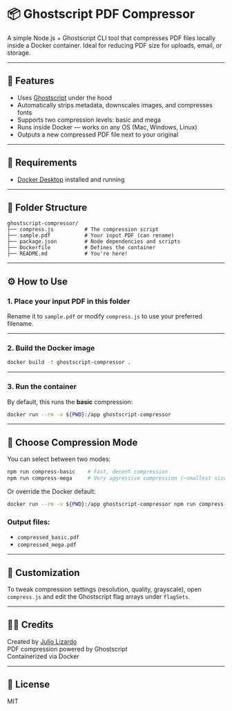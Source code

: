 # 📦 Ghostscript PDF Compressor

A simple Node.js + Ghostscript CLI tool that compresses PDF files locally inside a Docker container. Ideal for reducing PDF size for uploads, email, or storage.

---

## 🚀 Features

- Uses [Ghostscript](https://www.ghostscript.com/) under the hood
- Automatically strips metadata, downscales images, and compresses fonts
- Supports two compression levels: basic and mega
- Runs inside Docker — works on any OS (Mac, Windows, Linux)
- Outputs a new compressed PDF file next to your original

---

## 🧱 Requirements

- [Docker Desktop](https://www.docker.com/products/docker-desktop/) installed and running

---

## 📁 Folder Structure

```
ghostscript-compressor/
├── compress.js          # The compression script
├── sample.pdf           # Your input PDF (can rename)
├── package.json         # Node dependencies and scripts
├── Dockerfile           # Defines the container
├── README.md            # You're here!
```

---

## ⚙️ How to Use

### 1. Place your input PDF in this folder

Rename it to `sample.pdf` or modify `compress.js` to use your preferred filename.

---

### 2. Build the Docker image

```bash
docker build -t ghostscript-compressor .
```

---

### 3. Run the container

By default, this runs the **basic** compression:

```bash
docker run --rm -v ${PWD}:/app ghostscript-compressor
```

---

## 🧪 Choose Compression Mode

You can select between two modes:

```bash
npm run compress-basic    # Fast, decent compression
npm run compress-mega     # Very aggressive compression (~smallest size)
```

Or override the Docker default:

```bash
docker run --rm -v ${PWD}:/app ghostscript-compressor npm run compress-mega
```

### Output files:

- `compressed_basic.pdf`
- `compressed_mega.pdf`

---

## 🧠 Customization

To tweak compression settings (resolution, quality, grayscale), open `compress.js` and edit the Ghostscript flag arrays under `flagSets`.

---

## 🧑‍💻 Credits

Created by [Julio Lizardo](https://github.com/lizardoravelo)  
PDF compression powered by Ghostscript  
Containerized via Docker

---

## 🪪 License

MIT
